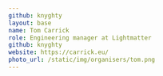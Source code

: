 ```yaml
---
github: knyghty
layout: base
name: Tom Carrick
role: Engineering manager at Lightmatter
github: knyghty
website: https://carrick.eu/
photo_url: /static/img/organisers/tom.png
---
```

